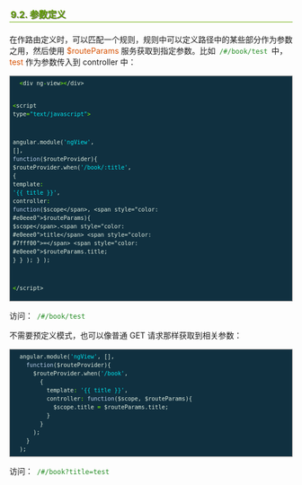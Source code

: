 <h2 style=" border-bottom: 1px solid #69ab01; color: #5e9802; padding: 2px; text-shadow: 1px 1px 1px gray; margin: 20px auto; font-size: medium;">9.2. 参数定义</h2>

<p style="margin: 15px 0;">
在作路由定义时，可以匹配一个规则，规则中可以定义路径中的某些部分作为参数之用，然后使用 <i style=" color: #d75100; font-style: normal; ">$routeParams</i> 服务获取到指定参数。比如 <code style="margin: auto 3px; color: #228b22; font-family: monospace; ">/#/book/test</code> 中， <i style=" color: #d75100; font-style: normal; ">test</i> 作为参数传入到 controller 中：
</p>

<div class="highlight" style="background: #103040"><pre style=" white-space: pre-wrap; word-wrap: break-word; border: 1px solid #888; font-size: small; line-height: 1.5em; padding: 5px;; color: #e0eee0; background: #103040;">  <span style="color: #7fff00">&lt;</span><span style="color: #e0eee0">div</span> <span style="color: #e0eee0">ng</span><span style="color: #7fff00">-</span><span style="color: #e0eee0">view</span><span style="color: #7fff00">&gt;&lt;</span>/div&gt;
  
  
  <span style="color: #7fff00">&lt;</span><span style="color: #e0eee0">script</span> <span style="color: #e0eee0">type</span><span style="color: #7fff00">=</span><span style="color: #00e5ee">&quot;text/javascript&quot;</span><span style="color: #7fff00">&gt;</span>
  
  <span style="color: #e0eee0">angular</span>.<span style="color: #e0eee0">module</span>(<span style="color: #00e5ee">&#39;ngView&#39;</span>, [],
    <span style="color: #bcd2ee">function</span>(<span style="color: #e0eee0">$routeProvider</span>){
      <span style="color: #e0eee0">$routeProvider</span>.<span style="color: #e0eee0">when</span>(<span style="color: #00e5ee">&#39;/book/:title&#39;</span>,
        {
          <span style="color: #e0eee0">template</span><span style="color: #7fff00">:</span> <span style="color: #00e5ee">&#39;{{ title }}&#39;</span>,
          <span style="color: #e0eee0">controller</span><span style="color: #7fff00">:</span> <span style="color: #bcd2ee">function</span>(<span style="color: #e0eee0">$scope</span>, <span style="color: #e0eee0">$routeParams</span>){
            <span style="color: #e0eee0">$scope</span>.<span style="color: #e0eee0">title</span> <span style="color: #7fff00">=</span> <span style="color: #e0eee0">$routeParams</span>.<span style="color: #e0eee0">title</span>;
          }
        }
      );
    }
  );
  
  <span style="color: #7fff00">&lt;</span>/script&gt;
</pre></div>


<p style="margin: 15px 0;">
访问： <code style="margin: auto 3px; color: #228b22; font-family: monospace; ">/#/book/test</code>
</p>
<p style="margin: 15px 0;">
不需要预定义模式，也可以像普通 GET 请求那样获取到相关参数：
</p>

<div class="highlight" style="background: #103040"><pre style=" white-space: pre-wrap; word-wrap: break-word; border: 1px solid #888; font-size: small; line-height: 1.5em; padding: 5px;; color: #e0eee0; background: #103040;">  <span style="color: #e0eee0">angular</span>.<span style="color: #e0eee0">module</span>(<span style="color: #00e5ee">&#39;ngView&#39;</span>, [],
    <span style="color: #bcd2ee">function</span>(<span style="color: #e0eee0">$routeProvider</span>){
      <span style="color: #e0eee0">$routeProvider</span>.<span style="color: #e0eee0">when</span>(<span style="color: #00e5ee">&#39;/book&#39;</span>,
        {
          <span style="color: #e0eee0">template</span><span style="color: #7fff00">:</span> <span style="color: #00e5ee">&#39;{{ title }}&#39;</span>,
          <span style="color: #e0eee0">controller</span><span style="color: #7fff00">:</span> <span style="color: #bcd2ee">function</span>(<span style="color: #e0eee0">$scope</span>, <span style="color: #e0eee0">$routeParams</span>){
            <span style="color: #e0eee0">$scope</span>.<span style="color: #e0eee0">title</span> <span style="color: #7fff00">=</span> <span style="color: #e0eee0">$routeParams</span>.<span style="color: #e0eee0">title</span>;
          }
        }
      );
    }
  );
</pre></div>


<p style="margin: 15px 0;">
访问： <code style="margin: auto 3px; color: #228b22; font-family: monospace; ">/#/book?title=test</code>
</p>